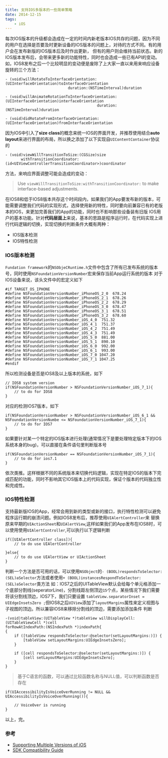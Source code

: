 ```yaml
---
title: 支持IOS多版本的一些简单策略
date: 2014-12-15
tags:
    - iOS
---
```


每次IOS版本的升级都会造成在一定的时间内新老版本IOS共存的问题，因为不同的用户在选择是否要及时更新设备的IOS版本的问题上，对待的方式不同。有的用户会在发布新版的IOS版本后及时作出更新，
但有的用户则会维持当前状态。新的IOS版本发布后，会带来更多新的功能特性，同时也会造成一些已有API的变动。如，IOS8发布之后一个比较明显的变动便是废除了上大家一直以来用来响应设备旋转的三个方法：
```objc
- (void)willRotateToInterfaceOrientation:(UIInterfaceOrientation)toInterfaceOrientation
                            duration:(NSTimeInterval)duration

- (void)willAnimateRotationToInterfaceOrientation:(UIInterfaceOrientation)interfaceOrientation
                                         duration:(NSTimeInterval)duration

- (void)didRotateFromInterfaceOrientation:(UIInterfaceOrientation)fromInterfaceOrientation
```
因为IOS中引入了**size class**的概念来统一IOS的界面开发，并推荐使用结合**auto layout**来进行界面的布局，所以换之添加了以下实现自`UIContentContainer`协议的
```objc
- (void)viewWillTransitionToSize:(CGSize)size
       withTransitionCoordinator:(id<UIViewControllerTransitionCoordinator>)coordinator
```
方法，来响应界面调整可能会造成的变动：

> Use `viewWillTransitionToSize:withTransitionCoordinator:` to make interface-based adjustments.


在IOS8和低于IOS8版本共存这个时间段内，如果我们的App要发布新的版本，可能需要调整我们代码的实现形式，选择使用新的特性，同时要向前兼容已有的老版本的IOS，来更加完善我们的App的功能，同时也不影响那些设备装有旧版
IOS用户的基本功能。针对**代码层面上**来说，基本的思路是程序运行时，在代码实现上进行代码逻辑的切换，实现切换的判断条件大概有两种：

+ IOS版本检测
+ IOS特性检测

### IOS版本检测

`Fundation framework`的`NSObjeCRuntime.h`文件中包含了所有已发布系统的版本号，同时使用`NSFoundationVersionNumber`宏来保存当前App运行系统的版本
对于IOS设备来说，该头文件中的宏定义如下
```objc
#if TARGET_OS_IPHONE
#define NSFoundationVersionNumber_iPhoneOS_2_0	678.24
#define NSFoundationVersionNumber_iPhoneOS_2_1  678.26
#define NSFoundationVersionNumber_iPhoneOS_2_2  678.29
#define NSFoundationVersionNumber_iPhoneOS_3_0  678.47
#define NSFoundationVersionNumber_iPhoneOS_3_1  678.51
#define NSFoundationVersionNumber_iPhoneOS_3_2  678.60
#define NSFoundationVersionNumber_iOS_4_0  751.32
#define NSFoundationVersionNumber_iOS_4_1  751.37
#define NSFoundationVersionNumber_iOS_4_2  751.49
#define NSFoundationVersionNumber_iOS_4_3  751.49
#define NSFoundationVersionNumber_iOS_5_0  881.00
#define NSFoundationVersionNumber_iOS_5_1  890.10
#define NSFoundationVersionNumber_iOS_6_0  992.00
#define NSFoundationVersionNumber_iOS_6_1  993.00
#define NSFoundationVersionNumber_iOS_7_0 1047.20
#define NSFoundationVersionNumber_iOS_7_1 1047.25
#endif
```
所以检测设备是否是IOS8及以上版本的系统，如下
```objc
// IOS8 system version
if(NSFoundationVersionNumber > NSFoundationVersionNumber_iOS_7_1){
    // to do for IOS8
}
```
对应的检测IOS7版本，如下
```objc
if(NSFoundationVersionNumber > NSFoundationVersionNumber_iOS_6_1 && NSFoundationVersionNumbe <= NSFoundationVersionNumber_iOS_7_1){
    // to do for IOS7
}
```
如果要针对某一个特定的IOS版本进行处理(通常情况下是要处理特定版本下的IOS系统本身的bug)，可以直接在条件语句里判断版本号
```objc
if(NSFoundationVersionNumber == NSFoundationVersionNumber_iOS_7_1){
    // to do for ios7.1
}
```
依次类推。这样根据不同的系统版本来切换代码逻辑，实现在特定IOS的版本下完成匹配的功能，同时不影响其它IOS版本上的代码实现，保证个版本的代码独立性和完成性。

### IOS特性检测

支持最新版IOS的App，经常会用到新的类型或新的接口，执行特性检测可以避免程序运行期的崩溃问题。例如IOS8发布后，推荐使用`UIAlertController`来
替换原来早期的`UIActionSheet`和`UIAlertView`,这样如果我们的App发布在IOS8时，可以使用使用`UIAlertController`,可以执行以下逻辑判断
```objc
if([UIAlertController class]){
    // to do use UIAlertController

}else{
    // to do use UIAlertView or UIActionSheet
}
```
判断一个方法是否可用的话，可以使用`NSObject`的`- (BOOL)respondsToSelector:(SEL)aSelector`方法或者使用`+ (BOOL)instancesRespondToSelector:(SEL)aSelector`类方法
如：IOS7之后的UITableView默认会给每个单元格添加一个底部分割线(seperatorLine)，分割线距左侧顶边`15`个点，某些情况下我们需要将该分割线顶边，IOS7下，我们只要设置
`tableView.separatorInset = UIEdgeInsetsZero ;`但IOS8之后`UIView`添加了`layoutMargins`属性来定义视图与子视图的顶边。所以兼容IOS8来移除分割线的顶边，需要添加添加条件
判断
```objc
-(void)tableView:(UITableView *)tableView willDisplayCell:(UITableViewCell *)cell
forRowAtIndexPath:(NSIndexPath *)indexPath{
{
    if ([tableView respondsToSelector:@selector(setLayoutMargins:)]) {
        [tableView setLayoutMargins:UIEdgeInsetsZero];
    }

    if ([cell respondsToSelector:@selector(setLayoutMargins:)]) {
        [cell setLayoutMargins:UIEdgeInsetsZero];
    }
}
```
>基于C语言的函数，可以通过比较函数名称与NULL值，可以判断函数是否存在

```
if(UIAccessibilityIsVoiceOverRunning != NULL && UIAccessibilityIsVoiceOverRunning()){

    // VoiceOver is running
}
```

以上，完。

### 参考
+ [Supporting Multiple Versions of iOS](https://developer.apple.com/library/ios/documentation/iPhone/Conceptual/iPhoneOSProgrammingGuide/StrategiesforImplementingYourApp/StrategiesforImplementingYourApp.html#//apple_ref/doc/uid/TP40007072-CH5-SW24)
+ [SDK Compatibility Guide](https://developer.apple.com/library/ios/documentation/DeveloperTools/Conceptual/cross_development/Introduction/Introduction.html#//apple_ref/doc/uid/10000163-BCICHGIE)
